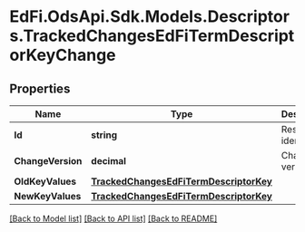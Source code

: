 # EdFi.OdsApi.Sdk.Models.Descriptors.TrackedChangesEdFiTermDescriptorKeyChange

## Properties

Name | Type | Description | Notes
------------ | ------------- | ------------- | -------------
**Id** | **string** | Resource identifier | [optional] 
**ChangeVersion** | **decimal** | Change version | [optional] 
**OldKeyValues** | [**TrackedChangesEdFiTermDescriptorKey**](TrackedChangesEdFiTermDescriptorKey.md) |  | [optional] 
**NewKeyValues** | [**TrackedChangesEdFiTermDescriptorKey**](TrackedChangesEdFiTermDescriptorKey.md) |  | [optional] 

[[Back to Model list]](../README.md#documentation-for-models) [[Back to API list]](../README.md#documentation-for-api-endpoints) [[Back to README]](../README.md)

